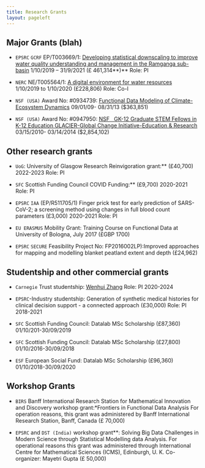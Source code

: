 ```yaml
---
title: Research Grants
layout: pageleft
---
```

## Major Grants  (blah)



- `EPSRC` `GCRF` EP/T003669/1: [Developing statistical downscaling to improve water quality understanding and management in the Ramganga sub-basin](https://gow.epsrc.ukri.org/NGBOViewGrant.aspx?GrantRef=EP/T003669/1) 1/10/2019 – 31/9/2021 (£ 461,314**)** Role: PI 

- `NERC`  NE/T005564/1: [A digital environment for water resources](https://gtr.ukri.org/projects?ref=NE%2FT005564%2F1) 1/10/2019 to 1/10/2020 (£228,806) Role: Co-I

- `NSF (USA)`  Award No: #0934739: [Functional Data Modeling of Climate-Ecosystem Dynamics](https://app.dimensions.ai/details/grant/grant.3106253) 09/01/09- 08/31/13 ($363,851)

- `NSF (USA)` Award No: #0947950: [NSF   GK-12 Graduate STEM Fellows in K-12 Education GLACIER-Global Change Initiative-Education & Research](https://app.dimensions.ai/details/grant/grant.3108353) 03/15/2010- 03/14/2014 ($2,854,102)

## Other research grants
- `UoG`: University of Glasgow Research Reinvigoration grant:** (£40,700) 2022-2023 Role: PI


- `SFC` Scottish Funding Council COVID Funding:** (£9,700) 2020-2021 Role: PI

- `EPSRC` `IAA` (EP/R511705/1) Finger prick test for early prediction of SARS-CoV-2; a screening method using changes in full blood count parameters (£3,000) 2020-2021 Role: PI 

- `EU ERASMUS` Mobility Grant: Training Course on Functional Data at University of Bologna, July 2017 (£GBP 1700)

- `EPSRC` `SECURE` Feasibility Project No: FP2016002LP):Improved approaches for mapping and modelling blanket peatland extent and depth (£24,962)



## Studentship and other commercial grants
- `Carnegie` Trust studentship: [Wenhui Zhang](https://www.carnegie-trust.org/alumni/wenhui-zhang-2/) Role: PI 2020-2024

- `EPSRC`-Industry studentship: Generation of synthetic medical histories for clinical decision support - a connected approach (£30,000) Role: PI 2018-2021

- `SFC` Scottish Funding Council: Datalab MSc Scholarship (£87,360) 01/10/201-30/09/2019

- `SFC` Scottish Funding Council:  Datalab MSc Scholarship (£27,800) 01/10/2016-30/09/2018

- `ESF` European Social Fund: Datalab MSc Scholarship (£96,360) 01/10/2018-30/09/2020

## Workshop Grants



- `BIRS` Banff International Research Station for Mathematical Innovation and Discovery workshop grant:*Frontiers in Functional Data Analysis For operation reasons, this grant was administered by Banff International Research Station, Banff, Canada (£ 70,000)

- `EPSRC` and `DST (India)` workshop grant**: Solving Big Data Challenges in Modern Science through Statistical Modelling data Analysis. For operational reasons this grant was administered through International Centre for Mathematical Sciences (ICMS), Edinburgh, U. K. Co-organizer: Mayetri Gupta (£ 50,000)


